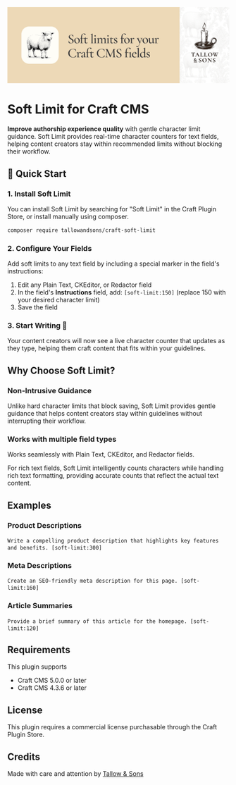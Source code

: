 ![Banner](./docs/img/banner.png)

# Soft Limit for Craft CMS

**Improve authorship experience quality** with gentle character limit guidance. Soft Limit provides real-time character counters for text fields, helping content creators stay within recommended limits without blocking their workflow.

## 🔧 Quick Start

### 1. Install Soft Limit

You can install Soft Limit by searching for "Soft Limit" in the Craft Plugin Store, or install manually using composer.

```bash
composer require tallowandsons/craft-soft-limit
```

### 2. Configure Your Fields

Add soft limits to any text field by including a special marker in the field's instructions:

1. Edit any Plain Text, CKEditor, or Redactor field
2. In the field's **Instructions** field, add: `[soft-limit:150]` (replace 150 with your desired character limit)
3. Save the field

### 3. Start Writing 🎉

Your content creators will now see a live character counter that updates as they type, helping them craft content that fits within your guidelines.

## Why Choose Soft Limit?

### Non-Intrusive Guidance
Unlike hard character limits that block saving, Soft Limit provides gentle guidance that helps content creators stay within guidelines without interrupting their workflow.

### Works with multiple field types
Works seamlessly with Plain Text, CKEditor, and Redactor fields.

For rich text fields, Soft Limit intelligently counts characters while handling rich text formatting, providing accurate counts that reflect the actual text content.

## Examples

### Product Descriptions
```
Write a compelling product description that highlights key features and benefits. [soft-limit:300]
```

### Meta Descriptions
```
Create an SEO-friendly meta description for this page. [soft-limit:160]
```

### Article Summaries
```
Provide a brief summary of this article for the homepage. [soft-limit:120]
```

## Requirements
This plugin supports
- Craft CMS 5.0.0 or later
- Craft CMS 4.3.6 or later

## License

This plugin requires a commercial license purchasable through the Craft Plugin Store.

## Credits

Made with care and attention by [Tallow &amp; Sons](https://github.com/tallowandsons)
